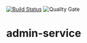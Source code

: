 [![Build Status](https://travis-ci.com/bzeemeijer/admin-service.png?branch=master)](https://travis-ci.com/bzeemeijer/admin-service)
![Quality Gate](https://sonarcloud.io/api/project_badges/measure?project=admin-service&metric=alert_status)

# admin-service

